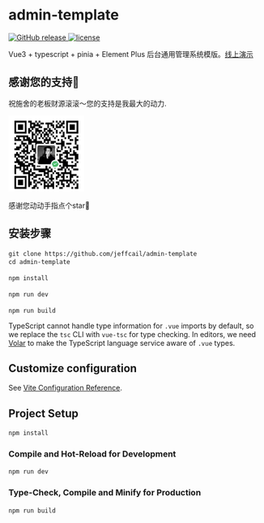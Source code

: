 # admin-template

<a href="https://github.com/jeffcail/admin-template/releases">
    <img src="https://img.shields.io/github/release/admin-template/releases.svg" alt="GitHub release">
  </a>
   <a href="https://github.com/jeffcail/admin-template/blob/master/LICENSE">
    <img src="https://img.shields.io/github/license/mashape/apistatus.svg" alt="license">
  </a>

Vue3 + typescript + pinia + Element Plus 后台通用管理系统模版。[线上演示](http://admin-template.caixiaoxin.cn)

## 感谢您的支持🙏
祝施舍的老板财源滚滚～您的支持是我最大的动力.

<img src="wx.jpg" width="150" height="150" alt="微信扫一扫">

感谢您动动手指点个star🌟

## 安装步骤
```
git clone https://github.com/jeffcail/admin-template
cd admin-template

npm install

npm run dev

npm run build
```

TypeScript cannot handle type information for `.vue` imports by default, so we replace the `tsc` CLI with `vue-tsc` for type checking. In editors, we need [Volar](https://marketplace.visualstudio.com/items?itemName=Vue.volar) to make the TypeScript language service aware of `.vue` types.

## Customize configuration

See [Vite Configuration Reference](https://vitejs.dev/config/).

## Project Setup

```sh
npm install
```

### Compile and Hot-Reload for Development

```sh
npm run dev
```

### Type-Check, Compile and Minify for Production

```sh
npm run build
```
